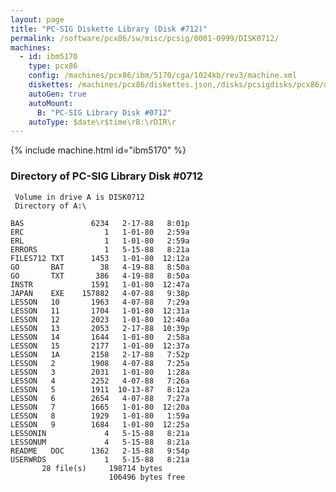 ```yaml
---
layout: page
title: "PC-SIG Diskette Library (Disk #712)"
permalink: /software/pcx86/sw/misc/pcsig/0001-0999/DISK0712/
machines:
  - id: ibm5170
    type: pcx86
    config: /machines/pcx86/ibm/5170/cga/1024kb/rev3/machine.xml
    diskettes: /machines/pcx86/diskettes.json,/disks/pcsigdisks/pcx86/diskettes.json
    autoGen: true
    autoMount:
      B: "PC-SIG Library Disk #0712"
    autoType: $date\r$time\rB:\rDIR\r
---
```


{% include machine.html id="ibm5170" %}

### Directory of PC-SIG Library Disk #0712

     Volume in drive A is DISK0712
     Directory of A:\

    BAS               6234   2-17-88   8:01p
    ERC                  1   1-01-80   2:59a
    ERL                  1   1-01-80   2:59a
    ERRORS               1   5-15-88   8:21a
    FILES712 TXT      1453   1-01-80  12:12a
    GO       BAT        38   4-19-88   8:50a
    GO       TXT       386   4-19-88   8:50a
    INSTR             1591   1-01-80  12:47a
    JAPAN    EXE    157882   4-07-88   9:38p
    LESSON   10       1963   4-07-88   7:29a
    LESSON   11       1704   1-01-80  12:31a
    LESSON   12       2023   1-01-80  12:40a
    LESSON   13       2053   2-17-88  10:39p
    LESSON   14       1644   1-01-80   2:58a
    LESSON   15       2177   1-01-80  12:37a
    LESSON   1A       2158   2-17-88   7:52p
    LESSON   2        1908   4-07-88   7:25a
    LESSON   3        2031   1-01-80   1:28a
    LESSON   4        2252   4-07-88   7:26a
    LESSON   5        1911  10-13-87   8:12a
    LESSON   6        2654   4-07-88   7:27a
    LESSON   7        1665   1-01-80  12:20a
    LESSON   8        1929   1-01-80   1:59a
    LESSON   9        1684   1-01-80  12:25a
    LESSONIN             4   5-15-88   8:21a
    LESSONUM             4   5-15-88   8:21a
    README   DOC      1362   2-15-88   9:54p
    USERWRDS             1   5-15-88   8:21a
           28 file(s)     198714 bytes
                          106496 bytes free
